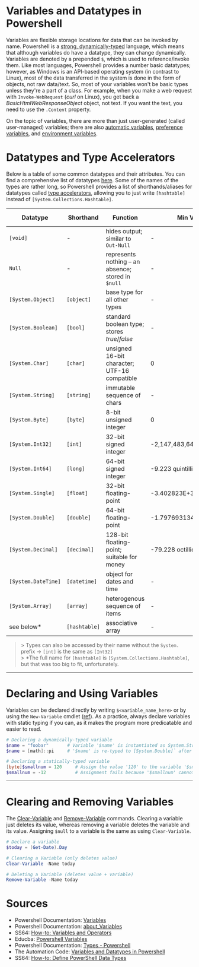 # Variables and Datatypes in Powershell
Variables are flexible storage locations for data that can be invoked by name. Powershell is a [strong, dynamically-typed](https://www.smashingmagazine.com/2013/04/introduction-to-programming-type-systems/) language, which means that although variables do have a datatype, they can change dynamically. Variables are denoted by a prepended `$`, which
is used to reference/invoke them. Like most languages, Powershell provides a number basic datatypes; however, as Windows is an API-based operating system (in contrast to Linux),
most of the data transferred in the system is done in the form of objects, not raw data/text. So, most of your variables won't be basic types unless they're a part of a class.
For example, when you make a web request with `Invoke-WebRequest` (_curl_ on Linux), you get back a _BasicHtmlWebResponseObject_ object, not text. If you want the text, you 
need to use the `.Content` property.

On the topic of variables, there are more than just user-generated (called user-managed) variables; there are also [automatic variables](https://docs.microsoft.com/en-us/powershell/module/microsoft.powershell.core/about/about_automatic_variables?view=powershell-7.2), [preference variables](https://docs.microsoft.com/en-us/powershell/module/microsoft.powershell.core/about/about_preference_variables?view=powershell-7.2), and [environment variables](https://docs.microsoft.com/en-us/powershell/module/microsoft.powershell.core/about/about_environment_variables?view=powershell-7.2).

# Datatypes and Type Accelerators
Below is a table of some common datatypes and their attributes. You can find a comprehensive list of datatypes [here](https://docs.microsoft.com/en-us/powershell/scripting/lang-spec/chapter-04?view=powershell-7.2). Some of the names of the types are rather long, so Powershell provides a list of shorthands/aliases for datatypes called 
[type accelerators](https://docs.microsoft.com/en-us/powershell/module/microsoft.powershell.core/about/about_type_accelerators?view=powershell-7.2), allowing 
you to just write `[hashtable]` instead of `[System.Collections.Hashtable]`.

| Datatype | Shorthand | Function | Min Value | Max Value | Default Value | 
| -------- | --------- | -------- | --------- | --------- | ------------- |
| `[void]` | - | hides output; similar to `Out-Null` | - | - | - |
| `Null` | - | represents nothing – an absence; stored in `$null` | - | - | - |
| `[System.Object]` | `[object]` | base type for all other types | - | - | - |
| `[System.Boolean]` | `[bool]` | standard boolean type; stores _true_/_false_ | - | - | false |
| `[System.Char]` | `[char]` | unsigned 16-bit character; UTF-16 compatible | 0 | 65,535 | null |
| `[System.String]`| `[string]` | immutable sequence of chars | - | - | null |
| `[System.Byte]`| `[byte]` | 8-bit unsigned integer | 0 | 255 | 0 |
| `[System.Int32]` | `[int]` | 32-bit signed integer | -2,147,483,648 | 2,147,483,647 | 0 |
| `[System.Int64]` | `[long]` | 64-bit signed integer | -9.223 quintillion | 9.223 quintillion | 0 |
| `[System.Single]`| `[float]` | 32-bit floating-point | -3.402823E+38 | 3.402823E+38 | 0 |
| `[System.Double]`| `[double]` | 64-bit floating-point | -1.79769313486232E+308 | 1.79769313486232E+308 | 0 |
| `[System.Decimal]`| `[decimal]` | 128-bit floating-point; suitable for money | -79.228 octillion | 79.228 octillion | 0 |
| `[System.DateTime]`| `[datetime]` | object for dates and time | - | - | - |
| `[System.Array]`| `[array]` | heterogenous sequence of items | - | - | - |
| see below\* | `[hashtable]` | associative array | - | - | - |
> \> Types can also be accessed by their name without the `System.` prefix -> `[int]` is the same as `[Int32]` <br />
> \> \*The full name for `[hashtable]` is `[System.Collections.Hashtable]`, but that was too big to fit, unfortunately.

---

# Declaring and Using Variables
Variables can be declared directly by writing `$<variable_name_here>` or by using the `New-Variable` cmdlet ([ref](https://docs.microsoft.com/en-us/powershell/module/microsoft.powershell.utility/new-variable?view=powershell-7.2)). As a practice, always declare variables with static typing
if you can, as it makes the program more predicatable and easier to read.

```Powershell
# Declaring a dynamically-typed variable
$name = "foobar"       # Variable '$name' is instantiated as System.String
$name = [math]::pi     # '$name' is re-typed to [System.Double]` after being assigned '[math]::pi'

# Declaring a statically-typed variable
[byte]$smallnum = 120     # Assign the value '120' to the variable '$smallnum'
$smallnum = -12           # Assignment fails because '$smallnum' cannot be re-typed to [Int32]
```

---

# Clearing and Removing Variables
The [Clear-Variable](https://docs.microsoft.com/en-us/powershell/module/microsoft.powershell.utility/clear-variable?view=powershell-7.2) and [Remove-Variable](https://docs.microsoft.com/en-us/powershell/module/microsoft.powershell.utility/remove-variable?view=powershell-7.2) commands. Clearing a variable just deletes its
value, whereas removing a variable deletes the variable and its value. Assigning `$null` to a variable is the same as using `Clear-Variable`.

```Powershell
# Declare a variable
$today = (Get-Date).Day  

# Clearing a Variable (only deletes value)
Clear-Variable -Name today 

# Deleting a Variable (deletes value + variable)
Remove-Variable -Name today
```

# Sources
- Powershell Documentation: [Variables](https://docs.microsoft.com/en-us/powershell/scripting/lang-spec/chapter-05?view=powershell-7.2)
- Powershell Documentation: [about\_Variables](https://docs.microsoft.com/en-us/powershell/module/microsoft.powershell.core/about/about_variables?view=powershell-7.2)
- SS64: [How-to: Variables and Operators](https://ss64.com/ps/syntax-variables.html)
- Educba: [Powershell Variables](https://www.educba.com/powershell-variables/)
- Powershell Documentation: [Types - Powershell](https://docs.microsoft.com/en-us/powershell/scripting/lang-spec/chapter-04?view=powershell-7.2#41-special-types)
- The Automation Code: [Variables and Datatypes in Powershell](https://theautomationcode.com/variables-and-datatypes-in-powershell/)
- SS64: [How-to: Define PowerShell Data Types](https://ss64.com/ps/syntax-datatypes.html)
